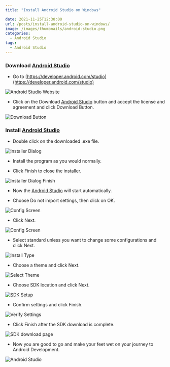 ```yaml
---
title: "Install Android Studio on Windows"

date: 2021-11-25T12:30:00
url: /posts/install-android-studio-on-windows/
image: /images/thumbnails/android-studio.png
categories:
  - Android Studio
tags:
  - Android Studio
---
```


### Download [Android Studio](https://developer.android.com/studio)

- Go to [https://developer.android.com/studio](https://developer.android.com/studio)

![Android Studio Website](/images/2021/install-android-studio-on-windows/android-studio-website.png)

- Click on the Download [Android Studio](https://developer.android.com/studio) button and accept the license and agreement and click Download Button.

![Download Button](/images/2021/install-android-studio-on-windows/download-page.png)

### Install [Android Studio](https://developer.android.com/studio)

- Double click on the downloaded .exe file.

![Installer Dialog](/images/2021/install-android-studio-on-windows/installer-dialog.png)

- Install the program as you would normally.

- Click Finish to close the installer.

![Installer Dialog Finish](/images/2021/install-android-studio-on-windows/installer-dialog-finish.png)

- Now the [Android Studio](https://developer.android.com/studio) will start automatically.

- Choose Do not import settings, then click on OK.

![Config Screen](/images/2021/install-android-studio-on-windows/config-screen.png)

- Click Next.

![Config Screen](/images/2021/install-android-studio-on-windows/welcome-android-studio.png)

- Select standard unless you want to change some configurations and click Next.

![Install Type](/images/2021/install-android-studio-on-windows/install-type-android-studio.png)

- Choose a theme and click Next.

![Select Theme](/images/2021/install-android-studio-on-windows/select-theme-android-studio.png)

- Choose SDK location and click Next.

![SDK Setup](/images/2021/install-android-studio-on-windows/sdk-setup.png)

- Confirm settings and click Finish.

![Verify Settings](/images/2021/install-android-studio-on-windows/verify-settings.png)

- Click Finish after the SDK download is complete.

![SDK download page](/images/2021/install-android-studio-on-windows/sdk-download-page.png)

- Now you are good to go and make your feet wet on your journey to Android Development.

![Android Studio](/images/2021/install-android-studio-on-windows/android-studio.png)
